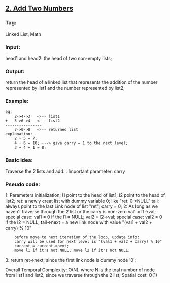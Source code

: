## [2. Add Two Numbers](https://leetcode.com/problems/add-two-numbers/description/)
### Tag:
Linked List, Math
### Input:  
head1 and head2: the head of two non-empty lists;
### Output: 
return the head of a linked list that represents the addition of the number represented by list1 and the number represented by list2;

### Example:
```
eg:
	2->4->3   <--- list1
+	5->6->4   <--- list2
----------------
	7->0->8	  <--- returned list
explanation:
	2 + 5 = 7;
	4 + 6 = 10; ---> give carry = 1 to the next level;
	3 + 4 + 1 = 8;
```
### Basic idea:
Traverse the 2 lists and add... Important parameter: carry

### Pseudo code:
1: Parameters initialization;
		l1 point to the head of list1;
		l2 point to the head of list2;
		ret: a newly creat list with dummy variable 0; 
			like "ret: 0->NULL"
		tail: always point to the last Link node of list "ret";
		carry = 0;
2: As long as we haven't traverse through the 2 list or the carry is non-zero
		val1 = l1->val; special case: val1 = 0 if the l1 = NULL; 
		val2 = l2->val; special case: val2 = 0 if the l2 = NULL; 
		tail->next = a new link node with value  "(val1 + val2 + carry) % 10"
		
		before move to next iteration of the loop, update info:
		carry will be used for next level is "(val1 + val2 + carry) % 10"
		current = current->next;
		move l1 if it's not NULL; move l2 if it's not NULL;
3:
	return ret->next; since the first link node is dummy node '0';

Overall Temporal Complexity: O(N), where N is the toal number of node from list1 and list2, since we traverse through the 2 list;
Spatial cost: O(1)  
	
